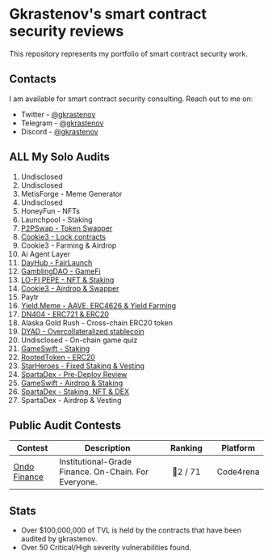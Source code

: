 # Gkrastenov's smart contract security reviews

This repository represents my portfolio of smart contract security work.

## Contacts

I am available for smart contract security consulting. Reach out to me on:

- Twitter - [@gkrastenov](https://twitter.com/gkrastenov)
- Telegram - [@gkrastenov](https://t.me/gkrastenov)
- Discord - [@gkrastenov](discordapp.com/users/830181816433377310)

## ALL My Solo Audits

1. Undisclosed
2. Undisclosed
3. MetisForge - Meme Generator
4. Undisclosed
5. HoneyFun - NFTs
6. Launchpool - Staking
7. [P2PSwap - Token Swapper](./solo/P2PSwap-Security-Review.pdf)
8. [Cookie3 - Lock contracts](./solo/Cookie3-Lock-Security-Review.pdf)
9. Cookie3 - Farming & Airdrop
10. Ai Agent Layer
11. [DayHub - FairLaunch](./solo/DayHub-FairLaunch-Security-Review.pdf)
12. [GamblingDAO - GameFi](./solo/GamblingDAO-Security-Review.pdf)
13. [LO-FI PEPE - NFT & Staking](./solo/Lo-Fi-Pepe-NFT-Security-Review.pdf)
14. [Cookie3 - Airdrop & Swapper](./solo/Cookie3-Security-Review.pdf)
15. Paytr
16. [Yield.Meme - AAVE, ERC4626 & Yield Farming](./solo/YieldMeme-Security-Review.pdf)
17. [DN404 - ERC721 & ERC20](https://github.com/Vectorized/dn404/blob/main/audits/guardian-audits-report.pdf)
18. Alaska Gold Rush - Cross-chain ERC20 token
19. [DYAD - Overcollateralized stablecoin](./solo/DYAD-Security-Review.pdf)
20. Undisclosed - On-chain game quiz
21. [GameSwift - Staking](./solo/GameSwift-Security-Review-3.md)
22. [RootedToken - ERC20](./solo/RootedToken-Security-Review.md)
23. [StarHeroes - Fixed Staking & Vesting](./solo/StarHeroes-Security-Review.md)
24. [SpartaDex - Pre-Deploy Review](./solo/SpartaDex-Security-Review-2.md)
25. [GameSwift - Airdrop & Staking](./solo/GameSwift-Security-Review.md)
26. [SpartaDex - Staking, NFT & DEX ](./solo/SpartaDex-Security-Review.md)
27. SpartaDex - Airdrop & Vesting

## Public Audit Contests

| Contest                                         | Description                                          | &nbsp;&nbsp;&nbsp;Ranking&nbsp;&nbsp;&nbsp; | Platform  |
| ----------------------------------------------- | ---------------------------------------------------- | :-----------------------------------------: | :-------: |
| [Ondo Finance](https://twitter.com/ondofinance) | Institutional-Grade Finance. On-Chain. For Everyone. |                  🥈2 / 71                   | Code4rena |

## Stats

- Over $100,000,000 of TVL is held by the contracts that have been audited by gkrastenov.
- Over 50 Critical/High severity vulnerabilities found.
